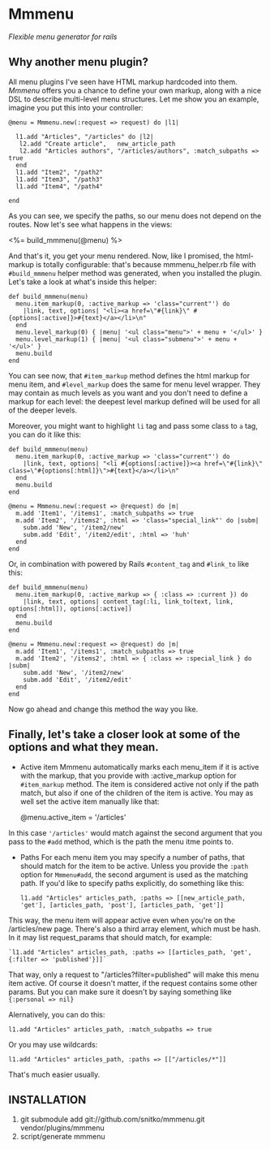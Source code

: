 Mmmenu
======

*Flexible menu generator for rails*

Why another menu plugin?
------------------------
All menu plugins I've seen have HTML markup hardcoded into them.
*Mmmenu* offers you a chance to define your own markup, along with
a nice DSL to describe multi-level menu structures. Let me show you an example,
imagine you put this into your controller:

    @menu = Mmmenu.new(:request => request) do |l1|

      l1.add "Articles", "/articles" do |l2|
       l2.add "Create article",   new_article_path
       l2.add "Articles authors", "/articles/authors", :match_subpaths => true
      end
      l1.add "Item2", "/path2"
      l1.add "Item3", "/path3"
      l1.add "Item4", "/path4"

    end 

As you can see, we specify the paths, so our menu does not depend on the routes.
Now let's see what happens in the views:

  <%= build_mmmenu(@menu) %>

And that's it, you get your menu rendered. Now, like I promised, the html-markup is totally
configurable: that's because mmmenu_helper.rb file with `#build_mmmenu` helper method was generated,
when you installed the plugin. Let's take a look at what's inside this helper:

    def build_mmmenu(menu)
      menu.item_markup(0, :active_markup => 'class="current"') do
        |link, text, options| "<li><a href=\"#{link}\" #{options[:active]}>#{text}</a></li>\n"
      end
      menu.level_markup(0) { |menu| '<ul class="menu">' + menu + '</ul>' }
      menu.level_markup(1) { |menu| '<ul class="submenu">' + menu + '</ul>' }
      menu.build
    end

You can see now, that `#item_markup` method defines the html markup for menu item,
and `#level_markup` does the same for menu level wrapper. They may contain as much levels
as you want and you don't need to define a markup for each level: the deepest level markup
defined will be used for all of the deeper levels.

Moreover, you might want to highlight `li` tag and pass some class to `a` tag, you can
do it like this:

    def build_mmmenu(menu)
      menu.item_markup(0, :active_markup => 'class="current"') do
        |link, text, options| "<li #{options[:active]}><a href=\"#{link}\" class=\"#{options[:html]}\">#{text}</a></li>\n"
      end
      menu.build
    end

    @menu = Mmmenu.new(:request => @request) do |m|
      m.add 'Item1', '/items1', :match_subpaths => true
      m.add 'Item2', '/items2', :html => 'class="special_link"' do |subm|
        subm.add 'New', '/item2/new'
        subm.add 'Edit', '/item2/edit', :html => 'huh'
      end
    end

Or, in combination with powered by Rails `#content_tag` and `#link_to` like this:

    def build_mmmenu(menu)
      menu.item_markup(0, :active_markup => { :class => :current }) do
        |link, text, options| content_tag(:li, link_to(text, link, options[:html]), options[:active])
      end
      menu.build
    end

    @menu = Mmmenu.new(:request => @request) do |m|
      m.add 'Item1', '/items1', :match_subpaths => true
      m.add 'Item2', '/items2', :html => { :class => :special_link } do |subm|
        subm.add 'New', '/item2/new'
        subm.add 'Edit', '/item2/edit'
      end
    end

Now go ahead and change this method the way you like.

Finally, let's take a closer look at some of the options and what they mean.
---------------------------------------------------------------------
* Active item
Mmmenu automatically marks each menu_item if it is active with the markup, that you provide with
:active_markup option for `#item_markup` method. The item is considered active not only if the path
match, but also if one of the children of the item is active. You may as well set the active item manually like that:

  @menu.active_item = '/articles'

In this case `'/articles'` would match against the second argument that you pass to the `#add` method, which is the path the menu itme points to. 

* Paths
For each menu item you may specify a number of paths, that should match for the item to be active.
Unless you provide the `:path` option for `Mmmenu#add`, the second argument is used as the matching path.
If you'd like to specify paths explicitly, do something like this:

    `l1.add "Articles" articles_path, :paths => [[new_article_path, 'get'], [articles_path, 'post'], [articles_path, 'get']]`

This way, the menu item will appear active even when you're on the /articles/new page.
There's also a third array element, which must be hash. In it may list request_params that should match, for example:

    `l1.add "Articles" articles_path, :paths => [[articles_path, 'get', {:filter => 'published'}]]`

That way, only a request to "/articles?filter=published" will make this menu item active.
Of course it doesn't matter, if the request contains some other params. But you can make sure it doesn't by saying something like `{:personal => nil}` 

Alernatively, you can do this:

    l1.add "Articles" articles_path, :match_subpaths => true

Or you may use wildcards:

    l1.add "Articles" articles_path, :paths => [["/articles/*"]]

That's much easier usually.


INSTALLATION
------------

1. git submodule add git://github.com/snitko/mmmenu.git vendor/plugins/mmmenu
2. script/generate mmmenu
